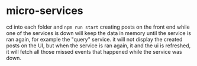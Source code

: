 # micro-services
cd into each folder and `npm run start`
creating posts on the front end while one of the services is down will keep the data in memory until the service is ran again, for example the "query" service.
it will not display the created posts on the UI, but when the service is ran again, it and the ui is refreshed, it will fetch all those missed events that happened while the service was down.